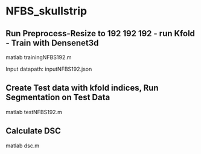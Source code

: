 # NFBS_skullstrip


## Run Preprocess-Resize to 192 192 192 - run Kfold - Train with Densenet3d
matlab trainingNFBS192.m 

Input datapath: inputNFBS192.json

## Create Test data with kfold indices, Run Segmentation on Test Data 
matlab testNFBS192.m

## Calculate DSC 
matlab dsc.m

